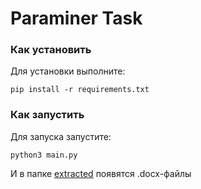 # Paraminer Task

### Как установить

Для установки выполните:

```shell
pip install -r requirements.txt
```

### Как запустить

Для запуска запустите:

```shell
python3 main.py
```

И в папке [extracted](extracted) появятся .docx-файлы
